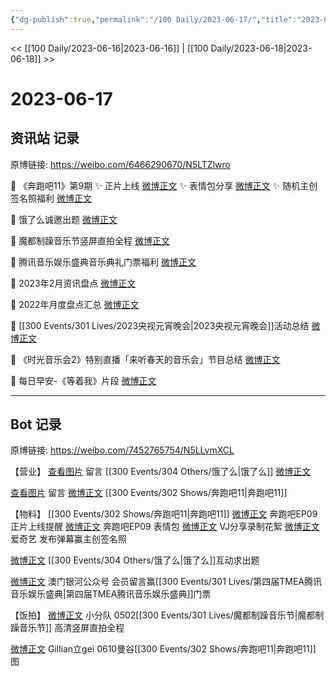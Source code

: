```yaml
---
{"dg-publish":true,"permalink":"/100 Daily/2023-06-17/","title":"2023-06-17","created":"2023-06-20T11:12:42.704+08:00","updated":"2023-06-20T11:52:51.783+08:00"}
---
```



<< [[100 Daily/2023-06-16\|2023-06-16]] | [[100 Daily/2023-06-18\|2023-06-18]] >>

# 2023-06-17

## 资讯站 记录

原博链接: https://weibo.com/6466290670/N5LTZlwro

💫 《奔跑吧11》第9期
✨ 正片上线 [微博正文](https://weibo.com/6466290670/4913563016366520)
✨ 表情包分享 [微博正文](https://weibo.com/6466290670/4913624689147932)
✨ 随机主创签名照福利 [微博正文](https://weibo.com/6466290670/4913699401766177)

💫 饿了么诚邀出题 [微博正文](https://weibo.com/6466290670/4913594900677433)

💫 魔都制躁音乐节竖屏直拍全程 [微博正文](https://weibo.com/6466290670/4913726441917692)

💫 腾讯音乐娱乐盛典音乐典礼门票福利 [微博正文](https://weibo.com/6466290670/4913736471285053)

💫 2023年2月资讯盘点 [微博正文](https://weibo.com/6466290670/4913672072202375)

💫 2022年月度盘点汇总 [微博正文](https://weibo.com/6466290670/4913654614987527)

💫 [[300 Events/301 Lives/2023央视元宵晚会\|2023央视元宵晚会]]活动总结 [微博正文](https://weibo.com/6466290670/4913568119786490)

💫 《时光音乐会2》特别直播「来听春天的音乐会」节目总结 [微博正文](https://weibo.com/6466290670/4913628707553782)

💫 每日早安-《等着我》片段 [微博正文](https://weibo.com/6466290670/4913546309406895)

---
## Bot 记录

原博链接: https://weibo.com/7452765754/N5LLvmXCL

【营业】
[查看图片](https://wx4.sinaimg.cn/large/0088n2Pggy1hf1losfcg5j30yi0e9aax.jpg) 留言 [[300 Events/304 Others/饿了么\|饿了么]] [微博正文](http://weibo.com/1282440983/N5HuqDZiN)

[查看图片](https://wx3.sinaimg.cn/large/0088n2Pggy1hf1loxzvudj30yi0f7dgy.jpg) 留言 [微博正文](http://weibo.com/1736988591/N5BmYdf9k) [[300 Events/302 Shows/奔跑吧11\|奔跑吧11]]

【物料】
[[300 Events/302 Shows/奔跑吧11\|奔跑吧11]]
[微博正文](https://weibo.com/5242381821/N5GJenxYv) 奔跑吧EP09 正片上线提醒
[微博正文](https://weibo.com/5242381821/N5IiEB2LR) 奔跑吧EP09 表情包
[微博正文](http://weibo.com/6201405724/N5GPslDNN) VJ分享录制花絮
[微博正文](http://weibo.com/1731986465/N5JljudCH) 爱奇艺 发布弹幕赢主创签名照

[微博正文](http://weibo.com/1282440983/N5HuqDZiN) [[300 Events/304 Others/饿了么\|饿了么]]互动求出题

[微博正文](http://weibo.com/6466290670/N5LlB5oiF) 澳门银河公众号 会员留言赢[[300 Events/301 Lives/第四届TMEA腾讯音乐娱乐盛典\|第四届TMEA腾讯音乐娱乐盛典]]门票

【饭拍】
[微博正文](http://weibo.com/5516625428/N5KWRcuOP) 小分队 0502[[300 Events/301 Lives/魔都制躁音乐节\|魔都制躁音乐节]] 高清竖屏直拍全程

[微博正文](http://weibo.com/5355738926/N5Ksvd8Z8) Gillian立gei 0610曼谷[[300 Events/302 Shows/奔跑吧11\|奔跑吧11]] 图

